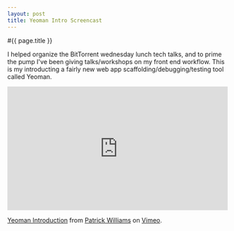 ```yaml
---
layout: post
title: Yeoman Intro Screencast
---
```


#{{ page.title }}

I helped organize the BitTorrent wednesday lunch tech talks, and to prime the pump I've been giving talks/workshops on my front end workflow. This is my introducting a fairly new web app scaffolding/debugging/testing tool called Yeoman.

<iframe src="http://player.vimeo.com/video/57642828" width="500" height="281" frameborder="0" webkitAllowFullScreen mozallowfullscreen allowFullScreen></iframe> <p><a href="http://vimeo.com/57642828">Yeoman Introduction</a> from <a href="http://vimeo.com/pwmckenna">Patrick Williams</a> on <a href="http://vimeo.com">Vimeo</a>.</p>

